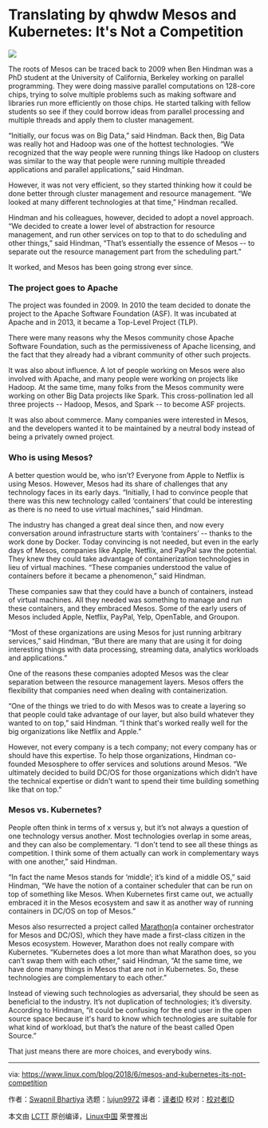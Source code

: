 Translating by qhwdw
Mesos and Kubernetes: It's Not a Competition
======

![](https://www.linux.com/sites/lcom/files/styles/rendered_file/public/architecture-barge-bay-161764_0.jpg?itok=vNChG5fb)

The roots of Mesos can be traced back to 2009 when Ben Hindman was a PhD student at the University of California, Berkeley working on parallel programming. They were doing massive parallel computations on 128-core chips, trying to solve multiple problems such as making software and libraries run more efficiently on those chips. He started talking with fellow students so see if they could borrow ideas from parallel processing and multiple threads and apply them to cluster management.

“Initially, our focus was on Big Data,” said Hindman. Back then, Big Data was really hot and Hadoop was one of the hottest technologies. “We recognized that the way people were running things like Hadoop on clusters was similar to the way that people were running multiple threaded applications and parallel applications,” said Hindman.

However, it was not very efficient, so they started thinking how it could be done better through cluster management and resource management. “We looked at many different technologies at that time,” Hindman recalled.

Hindman and his colleagues, however, decided to adopt a novel approach. “We decided to create a lower level of abstraction for resource management, and run other services on top to that to do scheduling and other things,” said Hindman, “That’s essentially the essence of Mesos -- to separate out the resource management part from the scheduling part.”

It worked, and Mesos has been going strong ever since.

### The project goes to Apache

The project was founded in 2009. In 2010 the team decided to donate the project to the Apache Software Foundation (ASF). It was incubated at Apache and in 2013, it became a Top-Level Project (TLP).

There were many reasons why the Mesos community chose Apache Software Foundation, such as the permissiveness of Apache licensing, and the fact that they already had a vibrant community of other such projects.

It was also about influence. A lot of people working on Mesos were also involved with Apache, and many people were working on projects like Hadoop. At the same time, many folks from the Mesos community were working on other Big Data projects like Spark. This cross-pollination led all three projects -- Hadoop, Mesos, and Spark -- to become ASF projects.

It was also about commerce. Many companies were interested in Mesos, and the developers wanted it to be maintained by a neutral body instead of being a privately owned project.

### Who is using Mesos?

A better question would be, who isn’t? Everyone from Apple to Netflix is using Mesos. However, Mesos had its share of challenges that any technology faces in its early days. “Initially, I had to convince people that there was this new technology called ‘containers’ that could be interesting as there is no need to use virtual machines,” said Hindman.

The industry has changed a great deal since then, and now every conversation around infrastructure starts with ‘containers’ -- thanks to the work done by Docker. Today convincing is not needed, but even in the early days of Mesos, companies like Apple, Netflix, and PayPal saw the potential. They knew they could take advantage of containerization technologies in lieu of virtual machines. “These companies understood the value of containers before it became a phenomenon,” said Hindman.

These companies saw that they could have a bunch of containers, instead of virtual machines. All they needed was something to manage and run these containers, and they embraced Mesos. Some of the early users of Mesos included Apple, Netflix, PayPal, Yelp, OpenTable, and Groupon.

“Most of these organizations are using Mesos for just running arbitrary services,” said Hindman, “But there are many that are using it for doing interesting things with data processing, streaming data, analytics workloads and applications.”

One of the reasons these companies adopted Mesos was the clear separation between the resource management layers. Mesos offers the flexibility that companies need when dealing with containerization.

“One of the things we tried to do with Mesos was to create a layering so that people could take advantage of our layer, but also build whatever they wanted to on top,” said Hindman. “I think that's worked really well for the big organizations like Netflix and Apple.”

However, not every company is a tech company; not every company has or should have this expertise. To help those organizations, Hindman co-founded Mesosphere to offer services and solutions around Mesos. “We ultimately decided to build DC/OS for those organizations which didn’t have the technical expertise or didn't want to spend their time building something like that on top.”

### Mesos vs. Kubernetes?

People often think in terms of x versus y, but it’s not always a question of one technology versus another. Most technologies overlap in some areas, and they can also be complementary. “I don't tend to see all these things as competition. I think some of them actually can work in complementary ways with one another,” said Hindman.

“In fact the name Mesos stands for ‘middle’; it’s kind of a middle OS,” said Hindman, “We have the notion of a container scheduler that can be run on top of something like Mesos. When Kubernetes first came out, we actually embraced it in the Mesos ecosystem and saw it as another way of running containers in DC/OS on top of Mesos.”

Mesos also resurrected a project called [Marathon][1](a container orchestrator for Mesos and DC/OS), which they have made a first-class citizen in the Mesos ecosystem. However, Marathon does not really compare with Kubernetes. “Kubernetes does a lot more than what Marathon does, so you can’t swap them with each other,” said Hindman, “At the same time, we have done many things in Mesos that are not in Kubernetes. So, these technologies are complementary to each other.”

Instead of viewing such technologies as adversarial, they should be seen as beneficial to the industry. It’s not duplication of technologies; it’s diversity. According to Hindman, “it could be confusing for the end user in the open source space because it's hard to know which technologies are suitable for what kind of workload, but that’s the nature of the beast called Open Source.”

That just means there are more choices, and everybody wins.

--------------------------------------------------------------------------------

via: https://www.linux.com/blog/2018/6/mesos-and-kubernetes-its-not-competition

作者：[Swapnil Bhartiya][a]
选题：[lujun9972](https://github.com/lujun9972)
译者：[译者ID](https://github.com/译者ID)
校对：[校对者ID](https://github.com/校对者ID)

本文由 [LCTT](https://github.com/LCTT/TranslateProject) 原创编译，[Linux中国](https://linux.cn/) 荣誉推出

[a]:https://www.linux.com/users/arnieswap
[1]:https://mesosphere.github.io/marathon/
